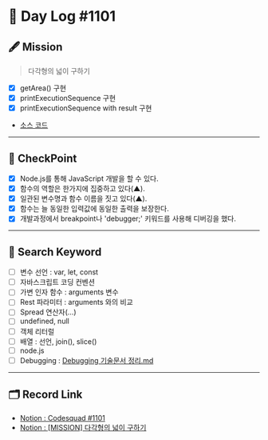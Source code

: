 # __🎥 Day Log #1101__

## 🖋 __Mission__
> 다각형의 넓이 구하기
- [X] getArea() 구현
- [X] printExecutionSequence 구현
- [X] printExecutionSequence with result 구현
- [소스 코드](getAreaProject.js)
  
---
## 📌 __CheckPoint__
- [X] Node.js를 통해 JavaScript 개발을 할 수 있다.
- [X] 함수의 역할은 한가지에 집중하고 있다(▲).
- [X] 일관된 변수명과 함수 이름을 짓고 있다(▲).
- [X] 함수는 늘 동일한 입력값에 동일한 출력을 보장한다.
- [X] 개발과정에서 breakpoint나 'debugger;' 키워드를 사용해 디버깅을 했다.
---
## 🔖 __Search Keyword__
- [ ] 변수 선언 : var, let, const
- [ ] 자바스크립트 코딩 컨벤션
- [ ] 가변 인자 함수 : arguments 변수
- [ ] Rest 파라미터 : arguments 와의 비교
- [ ] Spread 연산자(...)
- [ ] undefined, null
- [ ] 객체 리터럴
- [ ] 배열 : 선언, join(), slice()
- [ ] node.js
- [ ] Debugging : [Debugging 기술문서 정리.md](Debugging%20기술문서%20정리.md)
---
## 🗂 __Record Link__
- [Notion : Codesquad #1101](https://sprout-capybara-6f1.notion.site/Codesquad-1101-8c31beb938e44bd1bb7c35292d15bdef)
- [Notion : [MISSION] 다각형의 넓이 구하기](https://sprout-capybara-6f1.notion.site/MISSION-36871a3503704621b4ae973fb6ef2bb5)